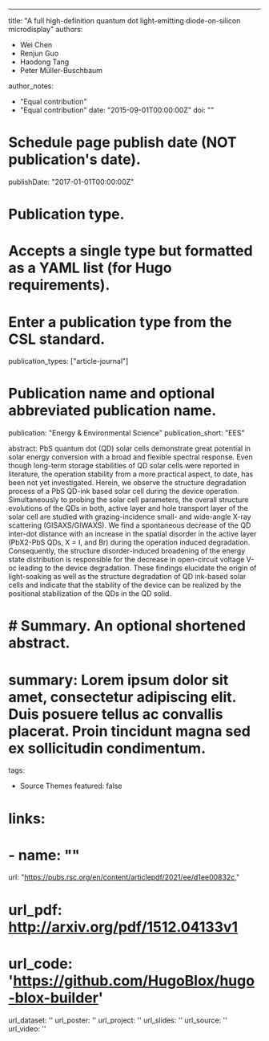 ---
title: "A full high-definition quantum dot light-emitting diode-on-silicon
   microdisplay"
authors:
- Wei Chen
- Renjun Guo
- Haodong Tang
- Peter Müller-Buschbaum
  
author_notes:
- "Equal contribution"
- "Equal contribution"
date: "2015-09-01T00:00:00Z"
doi: ""

# Schedule page publish date (NOT publication's date).
publishDate: "2017-01-01T00:00:00Z"

# Publication type.
# Accepts a single type but formatted as a YAML list (for Hugo requirements).
# Enter a publication type from the CSL standard.
publication_types: ["article-journal"]

# Publication name and optional abbreviated publication name.
publication: "Energy & Environmental Science"
publication_short: "EES"

abstract: PbS quantum dot (QD) solar cells demonstrate great potential in solar energy conversion with a broad and flexible spectral response. Even though long-term storage stabilities of QD solar cells were reported in literature, the operation stability from a more practical aspect, to date, has been not yet investigated. Herein, we observe the structure degradation process of a PbS QD-ink based solar cell during the device operation. Simultaneously to probing the solar cell parameters, the overall structure evolutions of the QDs in both, active layer and hole transport layer of the solar cell are studied with grazing-incidence small- and wide-angle X-ray scattering (GISAXS/GIWAXS). We find a spontaneous decrease of the QD inter-dot distance with an increase in the spatial disorder in the active layer (PbX2-PbS QDs, X = I, and Br) during the operation induced degradation. Consequently, the structure disorder-induced broadening of the energy state distribution is responsible for the decrease in open-circuit voltage V-oc leading to the device degradation. These findings elucidate the origin of light-soaking as well as the structure degradation of QD ink-based solar cells and indicate that the stability of the device can be realized by the positional stabilization of the QDs in the QD solid.

# # Summary. An optional shortened abstract.
# summary: Lorem ipsum dolor sit amet, consectetur adipiscing elit. Duis posuere tellus ac convallis placerat. Proin tincidunt magna sed ex sollicitudin condimentum.

tags:
- Source Themes
featured: false

# links:
# - name: ""
url: "https://pubs.rsc.org/en/content/articlepdf/2021/ee/d1ee00832c,"
# url_pdf: http://arxiv.org/pdf/1512.04133v1
# url_code: 'https://github.com/HugoBlox/hugo-blox-builder'
url_dataset: ''
url_poster: ''
url_project: ''
url_slides: ''
url_source: ''
url_video: ''

